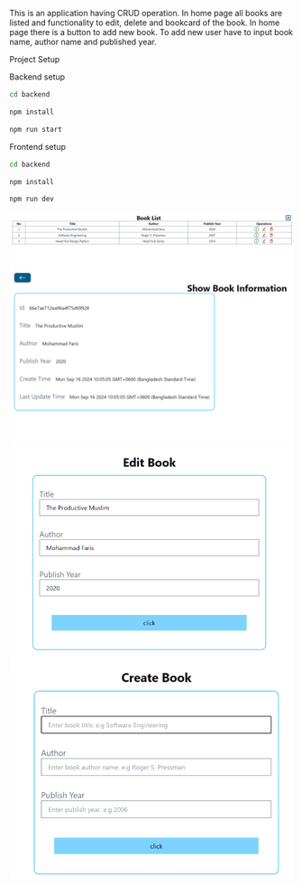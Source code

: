This is an application having CRUD operation. In home page all books are listed and functionality to edit, delete and bookcard of the book.
In home page there is a button to add new book. To add new user have to input book name, author name and published year.

Project Setup


Backend setup

```sh
cd backend
```

```sh
npm install
```

```sh
npm run start
```

Frontend setup
```sh
cd backend
```

```sh
npm install
```

```sh
npm run dev
```

![homePage](images/homePage.png)
![bookCard](images/bookCard.png)
![editBook](images/editBook.png)
![createBook](images/createBook.png)

